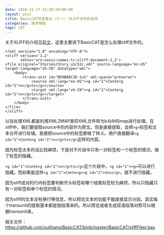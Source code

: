 ```yaml
---
date: 2018-11-17 15:50:50+08:00
layout: post
title: BasicCAT开发笔记（十一）：XLIFF文件的支持
categories: 技术随笔
tags: CAT
---
```


关于XLIFF的介绍见[前文](/a-brief-introduction-to-xliff/)，这里主要讲下BasicCAT是怎么处理xliff文件的。

```
<?xml version="1.0" encoding="UTF-8"?>
<xliff version='1.2'
       xmlns='urn:oasis:names:tc:xliff:document:1.2'>
<file original="Stories/Story_u1c52c.xml" source-language="en-US" target-language="zh-CN" datatype="xml">
    <body>
        <trans-unit id="NE9BA6C2E-tu1" xml:space="preserve">
            <source xml:lang="en-US"><g id="1">Conte<g id="2">n</g>ts</g></source>
            <target xml:lang="zh-CN"><g id="1">Conte<g id="2">n</g>ts</g></target>
        </trans-unit>
    </body>
</file>
</xliff>
```

以往处理XML都是利用XML2MAP类将XML文件转为b4j中的map进行处理。在xliff中，我们要提取source中的内容作为原文。但是直接提取，会把`<g>`标签和文本分开进行存储。我便把source中的标签都做了转义。用户直接翻译`<g id="1">Conte<g id="2">n</g>ts</g>`这样的内容。

因为标签太多的话比较麻烦，于是对于片段中只有一对标签和一个标签的情况，做了标签的隐藏。

`<g id="1">Conte<g id="2">n</g>ts</g>`这个片段中，`<g id="1"><g>`可以进行隐藏。而如果是这样`<g id="1">Conte<g><g id="2">nts</g>`，就不进行隐藏。

因为xliff成对的行内标签要判断开头标签和哪个结尾标签较为麻烦，所以只隐藏只有一对标签和单个标签的情况。

因为xliff的文本没有换行等信息，所以预览文本的功能不能直接显示分段。其实每个transunit的提取基本都是按段落来的。所以预览或者生成双语段落对照可以根据transunit来。

相关文件：<https://github.com/xulihang/BasicCAT/blob/master/BasicCAT/xliffFilter.bas>
